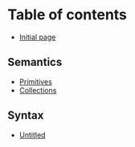 # Table of contents

* [Initial page](README.md)

## Semantics

* [Primitives](semantics/semantics_primitives.md)
* [Collections](semantics/collections.md)

## Syntax

* [Untitled](syntax/untitled.md)

